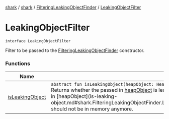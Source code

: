 [shark](../../../index.md) / [shark](../../index.md) / [FilteringLeakingObjectFinder](../index.md) / [LeakingObjectFilter](./index.md)

# LeakingObjectFilter

`interface LeakingObjectFilter`

Filter to be passed to the [FilteringLeakingObjectFinder](../index.md) constructor.

### Functions

| Name | Summary |
|---|---|
| [isLeakingObject](is-leaking-object.md) | `abstract fun isLeakingObject(heapObject: HeapObject): `[`Boolean`](https://kotlinlang.org/api/latest/jvm/stdlib/kotlin/-boolean/index.html)<br>Returns whether the passed in [heapObject](is-leaking-object.md#shark.FilteringLeakingObjectFinder.LeakingObjectFilter$isLeakingObject(shark.HeapObject)/heapObject) is leaking. This should only return true when we're 100% sure the passed in [heapObject](is-leaking-object.md#shark.FilteringLeakingObjectFinder.LeakingObjectFilter$isLeakingObject(shark.HeapObject)/heapObject) should not be in memory anymore. |
